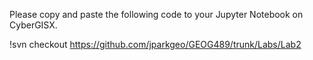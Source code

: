 Please copy and paste the following code to your Jupyter Notebook on CyberGISX. 

!svn checkout https://github.com/jparkgeo/GEOG489/trunk/Labs/Lab2
